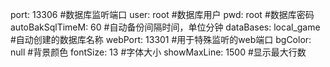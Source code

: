 port: 13306                     #数据库监听端口
user: root                      #数据库用户
pwd: root                       #数据库密码
autoBakSqlTimeM: 60             #自动备份间隔时间，单位分钟
dataBases: local_game           #自动创建的数据库名称
webPort: 13301                  #用于特殊监听的web端口
bgColor: null                   #背景颜色
fontSize: 13                    #字体大小
showMaxLine: 1500               #显示最大行数
